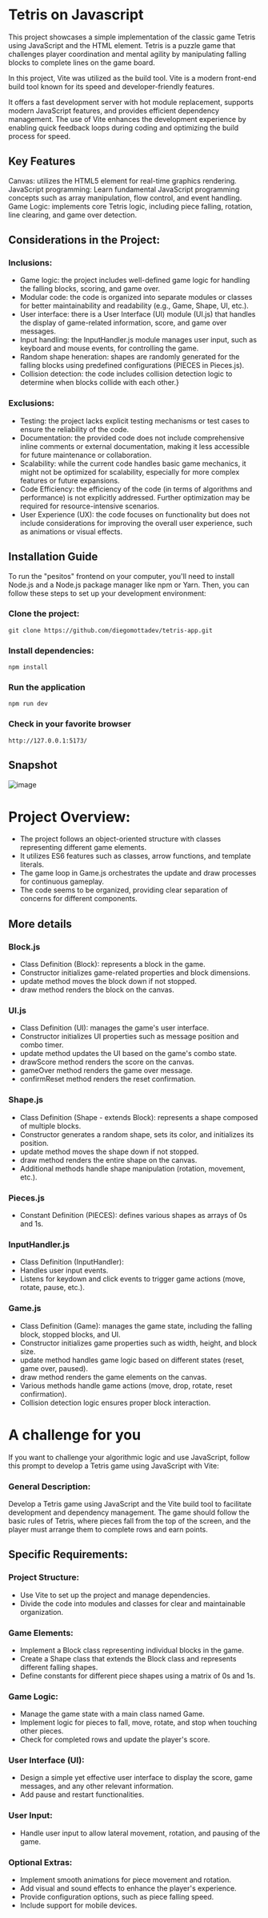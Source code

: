 # Tetris on Javascript

This project showcases a simple implementation of the classic game Tetris using JavaScript and the HTML <canvas> element. Tetris is a puzzle game that challenges player coordination and mental agility by manipulating falling blocks to complete lines on the game board.

In this project, Vite was utilized as the build tool. Vite is a modern front-end build tool known for its speed and developer-friendly features. 

It offers a fast development server with hot module replacement, supports modern JavaScript features, and provides efficient dependency management. The use of Vite enhances the development experience by enabling quick feedback loops during coding and optimizing the build process for speed.

## Key Features

Canvas: utilizes the HTML5 <canvas> element for real-time graphics rendering.
JavaScript programming: Learn fundamental JavaScript programming concepts such as array manipulation, flow control, and event handling.
Game Logic: implements core Tetris logic, including piece falling, rotation, line clearing, and game over detection.

## Considerations in the Project:

### Inclusions:

- Game logic: the project includes well-defined game logic for handling the falling blocks, scoring, and game over.
- Modular code: the code is organized into separate modules or classes for better maintainability and readability (e.g., Game, Shape, UI, etc.).
- User interface: there is a User Interface (UI) module (UI.js) that handles the display of game-related information, score, and game over messages.
- Input handling: the InputHandler.js module manages user input, such as keyboard and mouse events, for controlling the game.
- Random shape heneration: shapes are randomly generated for the falling blocks using predefined configurations (PIECES in Pieces.js).
- Collision detection: the code includes collision detection logic to determine when blocks collide with each other.}

### Exclusions:

- Testing: the project lacks explicit testing mechanisms or test cases to ensure the reliability of the code.
- Documentation: the provided code does not include comprehensive inline comments or external documentation, making it less accessible for future maintenance or collaboration.
- Scalability: while the current code handles basic game mechanics, it might not be optimized for scalability, especially for more complex features or future expansions.
- Code Efficiency: the efficiency of the code (in terms of algorithms and performance) is not explicitly addressed. Further optimization may be required for resource-intensive scenarios.
- User Experience (UX): the code focuses on functionality but does not include considerations for improving the overall user experience, such as animations or visual effects.

## Installation Guide

To run the "pesitos" frontend on your computer, you'll need to install Node.js and a Node.js package manager like npm or Yarn. Then, you can follow these steps to set up your development environment:

### Clone the project:

    git clone https://github.com/diegomottadev/tetris-app.git
    
### Install dependencies:

    npm install

### Run the application

    npm run dev
    
### Check in your favorite browser

    http://127.0.0.1:5173/

## Snapshot

![image](https://github.com/diegomottadev/tetris-app/assets/64202326/b0b0fce5-b1d1-45ee-a5df-b9e7c31f4abb)

# Project Overview:

- The project follows an object-oriented structure with classes representing different game elements.
- It utilizes ES6 features such as classes, arrow functions, and template literals.
- The game loop in Game.js orchestrates the update and draw processes for continuous gameplay.
- The code seems to be organized, providing clear separation of concerns for different components.

## More details

### Block.js

- Class Definition (Block): represents a block in the game.
- Constructor initializes game-related properties and block dimensions.
- update method moves the block down if not stopped.
- draw method renders the block on the canvas.

### UI.js

- Class Definition (UI): manages the game's user interface.
- Constructor initializes UI properties such as message position and combo timer.
- update method updates the UI based on the game's combo state.
- drawScore method renders the score on the canvas.
- gameOver method renders the game over message.
- confirmReset method renders the reset confirmation.

### Shape.js

- Class Definition (Shape - extends Block): represents a shape composed of multiple blocks.
- Constructor generates a random shape, sets its color, and initializes its position.
- update method moves the shape down if not stopped.
- draw method renders the entire shape on the canvas.
- Additional methods handle shape manipulation (rotation, movement, etc.).

### Pieces.js

- Constant Definition (PIECES): defines various shapes as arrays of 0s and 1s.


### InputHandler.js

- Class Definition (InputHandler):
- Handles user input events.
- Listens for keydown and click events to trigger game actions (move, rotate, pause, etc.).

### Game.js
- Class Definition (Game): manages the game state, including the falling block, stopped blocks, and UI.
- Constructor initializes game properties such as width, height, and block size.
- update method handles game logic based on different states (reset, game over, paused).
- draw method renders the game elements on the canvas.
- Various methods handle game actions (move, drop, rotate, reset confirmation).
- Collision detection logic ensures proper block interaction.

# A challenge for you

If you want to challenge your algorithmic logic and use JavaScript, follow this prompt to develop a Tetris game using JavaScript with Vite:

### General Description:

Develop a Tetris game using JavaScript and the Vite build tool to facilitate development and dependency management. The game should follow the basic rules of Tetris, where pieces fall from the top of the screen, and the player must arrange them to complete rows and earn points.

## Specific Requirements:

### Project Structure:

- Use Vite to set up the project and manage dependencies.
- Divide the code into modules and classes for clear and maintainable organization.

### Game Elements:

- Implement a Block class representing individual blocks in the game.
- Create a Shape class that extends the Block class and represents different falling shapes.
- Define constants for different piece shapes using a matrix of 0s and 1s.

### Game Logic:

- Manage the game state with a main class named Game.
- Implement logic for pieces to fall, move, rotate, and stop when touching other pieces.
- Check for completed rows and update the player's score.

### User Interface (UI):

- Design a simple yet effective user interface to display the score, game messages, and any other relevant information.
- Add pause and restart functionalities.

### User Input:

- Handle user input to allow lateral movement, rotation, and pausing of the game.

### Optional Extras:

- Implement smooth animations for piece movement and rotation.
- Add visual and sound effects to enhance the player's experience.
- Provide configuration options, such as piece falling speed.
- Include support for mobile devices.
